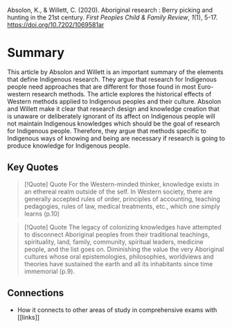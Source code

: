 Absolon, K., & Willett, C. (2020). Aboriginal research : Berry picking and hunting in the 21st century. _First Peoples Child & Family Review_, _1_(1), 5-17. https://doi.org/10.7202/1069581ar
# Summary
This article by Absolon and Willett is an important summary of the elements that define Indigenous research. They argue that research for Indigenous people need approaches that are different for those found in most Euro-western research methods. The article explores the historical effects of Western methods applied to Indigenous peoples and their culture. Absolon and Willett make it clear that research design and knowledge creation that is unaware or deliberately ignorant of its affect on Indigenous people will not maintain Indigenous knowledges which should be the goal of research for Indigenous people. Therefore, they argue that methods specific to Indigenous ways of knowing and being are necessary if research is going to produce knowledge for Indigenous people.
## Key Quotes
> [!Quote] Quote
>For the Western-minded thinker, knowledge exists in an ethereal realm outside of the self. In Western society, there are generally accepted rules of order, principles of accounting, teaching pedagogies, rules of law, medical treatments, etc., which one simply learns (p.10)

> [!Quote] Quote
>The legacy of colonizing knowledges have attempted to disconnect Aboriginal peoples from their traditional teachings, spirituality, land, family, community, spiritual leaders, medicine people, and the list goes on. Diminishing the value the very Aboriginal cultures whose oral epistemologies, philosophies, worldviews and theories have sustained the earth and all its inhabitants since time immemorial (p.9). 

## Connections
  - How it connects to other areas of study in comprehensive exams with [[links]]
